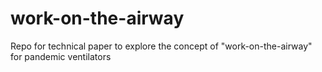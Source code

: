 # work-on-the-airway
Repo for technical paper to explore the concept of "work-on-the-airway" for pandemic ventilators
